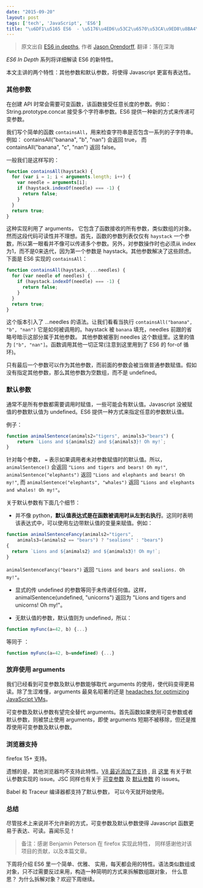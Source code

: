 ```yaml
---
date: "2015-09-20"
layout: post
tags: ['tech', 'JavaScript', 'ES6']
title: "\u6DF1\u5165 ES6  - \u5176\u4ED6\u53C2\u6570\u53CA\u9ED8\u8BA4\u53C2\u6570"
---
```


> 原文出自 [ES6 in depths](https://hacks.mozilla.org/2015/05/es6-in-depth-rest-parameters-and-defaults/), 作者 [Jason Orendorff](https://blog.mozilla.org/jorendorff/), 翻译：落在深海

*ES6 In Depth* 系列将详细解读 ES6 的新特性。 

本文主讲的两个特性：其他参数和默认参数，将使得 Javascript 更富有表达性。
  
### 其他参数  

在创建 API 时常会需要可变函数，该函数接受任意长度的参数。例如：String.prototype.concat 接受多个字符串参数。ES6 提供一种新的方式来传递可变参数。  

我们写个简单的函数 `containsAll`，用来检查字符串是否包含一系列的子字符串。例如： containsAll("banana", "b", "nan") 会返回 true， 而 containsAll("banana", "c", "nan") 返回  false。  

一般我们是这样写的：  

<!--more-->

```javascript
function containsAll(haystack) {
  for (var i = 1; i < arguments.length; i++) {
    var needle = arguments[i];
    if (haystack.indexOf(needle) === -1) {
      return false;
    }
  }
  return true;
}  
```
    
这种实现利用了 arguments， 它包含了函数接收的所有参数，类似数组的对象。然而这段代码可读性并不理想。首先，函数的参数列表仅仅有 `haystack` 一个参数，所以第一眼看并不像可以传递多个参数。另外，对参数操作时也必须从 index 为1，而不是0来迭代，因为第一个参数是 haystack。其他参数解决了这些顾虑。下面是 ES6 实现的 `containsAll`：  

```javascript
function containsAll(haystack, ...needles) {
  for (var needle of needles) {
    if (haystack.indexOf(needle) === -1) {
      return false;
    }
  }
  return true;
} 
```
    
这个版本引入了 ...needles 的语法。让我们看看当执行 `containsAll("banana", "b", "nan")` 它是如何被调用的。haystack 被 `banana` 填充，needles 前跟的省略号暗示这部分属于其他参数。 其他参数被塞到 needles 这个数组里。这里的值为 `["b", "nan"]`。函数调用其他一切正常(注意到这里用到了 ES6 的 for-of 循环)。  
 
只有最后一个参数可以作为其他参数，而前面的参数会被当做普通参数赋值。假如没有指定其他参数，那么其他参数为空数组，而不是 undefined。  
 
### 默认参数  

通常不是所有参数都需要调用时赋值，一些可能会有默认值。Javascript 没被赋值的参数默认值为 undefined。ES6  提供一种方式来指定任意的参数默认值。  

例子：  

```javascript
function animalSentence(animals2="tigers", animals3="bears") {
    return `Lions and ${animals2} and ${animals3}! Oh my!`;
}  
```
    
针对每个参数， `=` 表示如果调用者未对参数赋值时的默认值。所以，`animalSentence()` 会返回 `"Lions and tigers and bears! Oh my!"`, `animalSentence("elephants")` 返回 `"Lions and elephants and bears! Oh my!"`, 而 `animalSentence("elephants", "whales")` 返回 `"Lions and elephants and whales! Oh my!"`。  

关于默认参数有下面几个细节：  

* 并不像 python，**默认值表达式是在函数被调用时从左到右执行**。这同时表明该表达式中，可以使用左边带默认值的变量来赋值。例如：  

```javascript
function animalSentenceFancy(animals2="tigers",
    animals3=(animals2 == "bears") ? "sealions" : "bears")
{
  return `Lions and ${animals2} and ${animals3}! Oh my!`;
}
```

`animalSentenceFancy("bears")` 返回 `"Lions and bears and sealions. Oh my!"`。  
 
* 显式的传 undefined 的参数等同于未传递任何值。这样，animalSentence(undefined, "unicorns") 返回为 "Lions and tigers and unicorns! Oh my!"。  
 
* 无默认值的参数，默认值则为 undefined，所以：  

```javascript
function myFunc(a=42, b) {...}  
``` 

等同于 ： 

```javascript     
function myFunc(a=42, b=undefined) {...}  
```
                 
### 放弃使用 arguments  

我们已经看到可变参数及默认参数能够取代 arguments 的使用，使代码变得更易读。除了生涩难懂，arguments 最臭名昭著的还是 [headaches for optimizing JavaScript VMs](https://github.com/petkaantonov/bluebird/wiki/Optimization-killers#3-managing-arguments)。  

可变参数及默认参数有望完全替代 arguments。首先函数如果使用可变参数或者默认参数，则被禁止使用 arguments，即使 arguments 短期不被移除，但还是推荐使用可变参数及默认参数。  

### 浏览器支持  

firefox 15+ 支持。  

遗憾的是，其他浏览器均不支持此特性。[V8 最近添加了支持](https://code.google.com/p/v8/issues/detail?id=2159) , 且 [这里](https://code.google.com/p/v8/issues/detail?id=2160) 有关于默认参数实现的 issue。JSC 同样也有关于 [可变参数](https://bugs.webkit.org/show_bug.cgi?id=38408) 及 [默认参数](https://bugs.webkit.org/show_bug.cgi?id=38409) 的 issues。  

Babel 和 Traceur 编译器都支持了默认参数， 可以今天就开始使用。  

### 总结  

尽管技术上来说并不允许新的方式，可变参数及默认参数使得 Javascript 函数更易于表达、可读。喜闻乐见！  

> 备注：感谢 Benjamin Peterson 在 firefox 实现此特性， 同样感谢他对该项目的贡献，以及本篇文章。  

下周将介绍 ES6 里一个简单、优雅、 实用，每天都会用的特性。语法类似数组或对象，只不过需要反过来用，构造一种简明的方式来拆解数组跟对象， 什么意思？ 为什么拆解对象？欢迎下周继续。  
